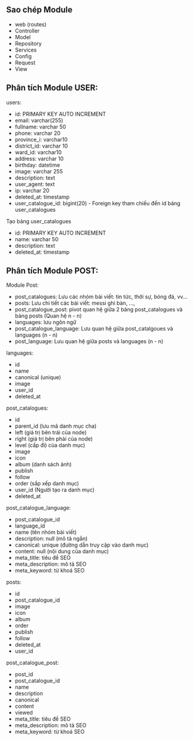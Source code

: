 ## Sao chép Module

-   web (routes)
-   Controller
-   Model
-   Repository
-   Services
-   Config
-   Request
-   View

## Phân tích Module USER:

users:

-   id: PRIMARY KEY AUTO INCREMENT
-   email: varchar(255)
-   fullname: varchar 50
-   phone: varchar 20
-   province_i: varchar10
-   district_id: varchar 10
-   ward_id: varchar10
-   address: varchar 10
-   birthday: datetime
-   image: varchar 255
-   description: text
-   user_agent: text
-   ip: varchar 20
-   deleted_at: timestamp
-   user_catalogue_id: bigint(20) - Foreign key tham chiếu đến id bảng user_catalogues

Tạo bảng user_catalogues

-   id: PRIMARY KEY AUTO INCREMENT
-   name: varchar 50
-   description: text
-   deleted_at: timestamp

## Phân tích Module POST:

Module Post:

-   post_catalogues: Lưu các nhóm bài viết: tin tức, thời sự, bóng đá, vv...
-   posts: Lưu chi tiết các bài viết: messi ghi bàn, ...,
-   post_catalogue_post: pivot quan hệ giữa 2 bảng post_catalogues và bảng posts (Quan hệ n - n)
-   languages: lưu ngôn ngữ
-   post_catalogue_language: Lưu quan hệ giữa post_catalgoues và languages (n - n)
-   post_language: Lưu quan hệ giữa posts và languages (n - n)

languages:

-   id
-   name
-   canonical (unique)
-   image
-   user_id
-   deleted_at

post_catalogues:

-   id
-   parent_id (lưu mã danh mục cha)
-   left (giá trị bên trái của node)
-   right (giá trị bên phải của node)
-   level (cấp độ của danh mục)
-   image
-   icon
-   album (danh sách ảnh)
-   publish
-   follow
-   order (sắp xếp danh mục)
-   user_id (Người tạo ra danh mục)
-   deleted_at

post_catalogue_language:

-   post_catalogue_id
-   language_id
-   name (tên nhóm bài viết)
-   description: null (mô tả ngắn)
-   canonical: unique (đường dẫn truy cập vào danh mục)
-   content: null (nội dung của danh mục)
-   meta_title: tiêu đề SEO
-   meta_description: mô tả SEO
-   meta_keyword: từ khoá SEO

posts:

-   id
-   post_catalogue_id
-   image
-   icon
-   album
-   order
-   publish
-   follow
-   deleted_at
-   user_id

post_catalogue_post:

-   post_id
-   post_catalogue_id
-   name
-   description
-   canonical
-   content
-   viewed
-   meta_title: tiêu đề SEO
-   meta_description: mô tả SEO
-   meta_keyword: từ khoá SEO
